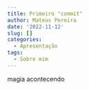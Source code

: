 ```yaml
---
title: Primeiro "commit"
author: Mateus Pereira
date: '2022-11-12'
slug: []
categories:
  - Apresentação
tags:
  - Sobre mim
---
```


magia acontecendo
